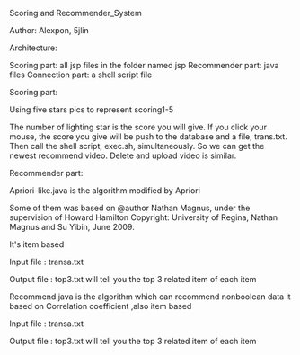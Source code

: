 Scoring and Recommender_System

Author: Alexpon, 5jlin


Architecture:

Scoring part: all jsp files in the folder named jsp
Recommender part: java files
Connection part: a shell script file


Scoring part:

Using five stars pics to represent scoring1-5

The number of lighting star is the score you will give. If you click your mouse, the 	score you give will be push to the database and a file, trans.txt. Then call the shell 	script, exec.sh, simultaneously. So we can get the newest recommend video. 		Delete and upload video is similar.

Recommender part:

Apriori-like.java is the algorithm modified by Apriori

Some of them was based on @author Nathan Magnus, under the supervision of 		Howard Hamilton Copyright: University of Regina, Nathan Magnus and Su Yibin, 	June 2009.

It's item based

Input file : transa.txt

Output file : top3.txt will tell you the top 3 related item of each item

Recommend.java is the algorithm which can recommend nonboolean data
it based on Correlation coefficient ,also item based

Input file : transa.txt

Output file : top3.txt will tell you the top 3 related item of each item